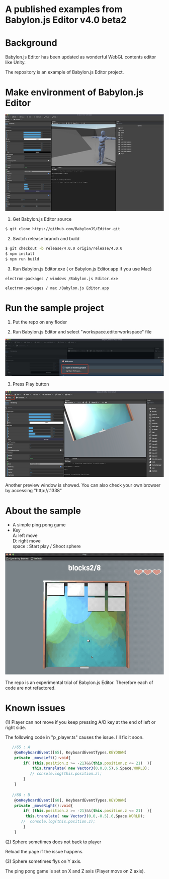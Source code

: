 # A published examples from Babylon.js Editor v4.0 beta2

# Background

Babylon.js Editor has been updated as wonderful WebGL contents editor like Unity.  

The repository is an example of Babylon.js Editor project. 

# Make environment of Babylon.js Editor

![overview](./forReadme/BJSEditor_main_screen.jpg)

1. Get Babylon.js Editor source  

```bash
$ git clone https://github.com/BabylonJS/Editor.git
```

2. Switch release branch and build

```bash
$ git checkout -b release/4.0.0 origin/release/4.0.0
$ npm install
$ npm run build
```

3. Run Babylon.js Editor.exe ( or Babylon.js Editor.app if you use Mac)  

```
electron-packages / windows /Babylon.js Editor.exe 
```

```
electron-packages / mac /Babylon.js Editor.app
```

# Run the sample project

1. Put the repo on any floder

2. Run Babylon.js Editor and select "workspace.editorworkspace" file  

![](./forReadme/select_existing_workspace.jpg)

3. Press Play button  

![](./forReadme/playbutton_on_babylonjseditor.jpg)

Another preview window is showed. You can also check your own browser by accessing "http://<IP address>:1338"

# About the sample

- A simple ping pong game  
- Key  
  A: left move  
  D: right move    
  space : Start play / Shoot sphere    

![](./forReadme/game_scene.gif)  

The repo is an experimental trial of Babylon.js Editor.  Therefore each of code are not refactored.

# Known issues

(1) Player can not move if you keep pressing A/D key at the end of left or right side.  

The following code in "p_player.ts" causes the issue. I'll fix it soon.

```ts
   //65 : A
    @onKeyboardEvent([65], KeyboardEventTypes.KEYDOWN)
    private _moveLeft():void{
        if( (this.position.z >= -21)&&(this.position.z <= 21)  ){
            this.translate( new Vector3(0,0,0.5),6,Space.WORLD);
           // console.log(this.position.z);
        }
    }

   //68 : D
    @onKeyboardEvent([68], KeyboardEventTypes.KEYDOWN)
    private _moveRight():void{
        if( (this.position.z >= -21)&&(this.position.z <= 21)  ){
         this.translate( new Vector3(0,0,-0.5),6,Space.WORLD);
       //  console.log(this.position.z);
        }
    }
```

(2) Sphere sometimes does not back to player   

Reload the page if the issue happens.   

(3) Sphere sometimes flys on Y axis.  

The ping pong game is set on X and Z axis (Player move on Z axis). 